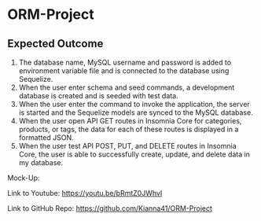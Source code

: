 # ORM-Project

## Expected Outcome
1. The database name, MySQL username and password is added to environment variable file and is connected to the database using Sequelize.
2. When the user enter schema and seed commands, a development database is created and is seeded with test data.
3. When the user enter the command to invoke the application, the server is started and the Sequelize models are synced to the MySQL database.
4. When the user open API GET routes in Insomnia Core for categories, products, or tags, the data for each of these routes is displayed in a formatted JSON.
5. When the user test API POST, PUT, and DELETE routes in Insomnia Core, the user is able to successfully create, update, and delete data in my database.


Mock-Up:

Link to Youtube: https://youtu.be/bRmtZ0JWhvI

Link to GitHub Repo: https://github.com/Kianna41/ORM-Project

